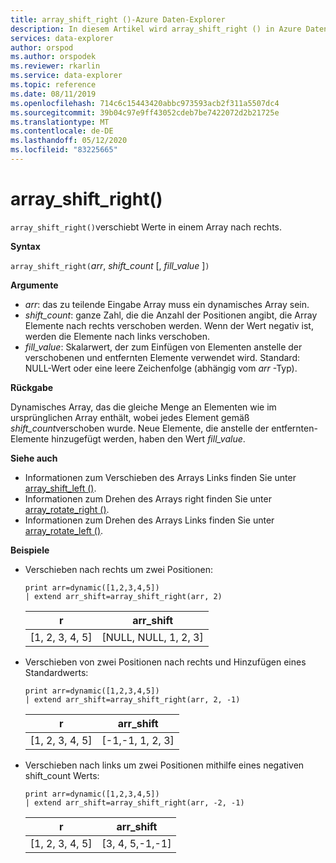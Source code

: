 ```yaml
---
title: array_shift_right ()-Azure Daten-Explorer
description: In diesem Artikel wird array_shift_right () in Azure Daten-Explorer beschrieben.
services: data-explorer
author: orspod
ms.author: orspodek
ms.reviewer: rkarlin
ms.service: data-explorer
ms.topic: reference
ms.date: 08/11/2019
ms.openlocfilehash: 714c6c15443420abbc973593acb2f311a5507dc4
ms.sourcegitcommit: 39b04c97e9ff43052cdeb7be7422072d2b21725e
ms.translationtype: MT
ms.contentlocale: de-DE
ms.lasthandoff: 05/12/2020
ms.locfileid: "83225665"
---
```

# <a name="array_shift_right"></a>array_shift_right()

`array_shift_right()`verschiebt Werte in einem Array nach rechts.

**Syntax**

`array_shift_right(`*arr*, *shift_count* [, *fill_value* ]`)`

**Argumente**

* *arr*: das zu teilende Eingabe Array muss ein dynamisches Array sein.
* *shift_count*: ganze Zahl, die die Anzahl der Positionen angibt, die Array Elemente nach rechts verschoben werden. Wenn der Wert negativ ist, werden die Elemente nach links verschoben.
* *fill_value*: Skalarwert, der zum Einfügen von Elementen anstelle der verschobenen und entfernten Elemente verwendet wird. Standard: NULL-Wert oder eine leere Zeichenfolge (abhängig vom *arr* -Typ).

**Rückgabe**

Dynamisches Array, das die gleiche Menge an Elementen wie im ursprünglichen Array enthält, wobei jedes Element gemäß *shift_count*verschoben wurde. Neue Elemente, die anstelle der entfernten-Elemente hinzugefügt werden, haben den Wert *fill_value*.

**Siehe auch**

* Informationen zum Verschieben des Arrays Links finden Sie unter [array_shift_left ()](array_shift_leftfunction.md).
* Informationen zum Drehen des Arrays right finden Sie unter [array_rotate_right ()](array_rotate_rightfunction.md).
* Informationen zum Drehen des Arrays Links finden Sie unter [array_rotate_left ()](array_rotate_leftfunction.md).

**Beispiele**

* Verschieben nach rechts um zwei Positionen:

    <!-- csl: https://help.kusto.windows.net:443/Samples -->
    ```kusto
    print arr=dynamic([1,2,3,4,5]) 
    | extend arr_shift=array_shift_right(arr, 2)
    ```
    
    |r|arr_shift|
    |---|---|
    |[1, 2, 3, 4, 5]|[NULL, NULL, 1, 2, 3]|

* Verschieben von zwei Positionen nach rechts und Hinzufügen eines Standardwerts:

    <!-- csl: https://help.kusto.windows.net:443/Samples -->
    ```kusto
    print arr=dynamic([1,2,3,4,5]) 
    | extend arr_shift=array_shift_right(arr, 2, -1)
    ```
    
    |r|arr_shift|
    |---|---|
    |[1, 2, 3, 4, 5]|[-1,-1, 1, 2, 3]|


* Verschieben nach links um zwei Positionen mithilfe eines negativen shift_count Werts:

    <!-- csl: https://help.kusto.windows.net:443/Samples -->
    ```kusto
    print arr=dynamic([1,2,3,4,5]) 
    | extend arr_shift=array_shift_right(arr, -2, -1)
    ```
    
    |r|arr_shift|
    |---|---|
    |[1, 2, 3, 4, 5]|[3, 4, 5,-1,-1]|
    